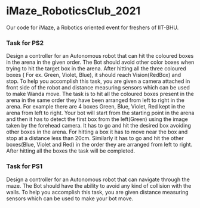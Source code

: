 # iMaze_RoboticsClub_2021
Our code for iMaze, a Robotics oriented event for freshers of IIT-BHU.
### Task for PS2
Design a controller for an Autonomous
robot that can hit the coloured boxes
in the arena in the given order. The Bot
should avoid other color boxes when
trying to hit the target box in the arena.
After hitting all the three coloured
boxes ( For ex. Green, Violet, Blue), it
should reach Vision(RedBox) and
stop.
To help you accomplish this task, you
are given a camera attached in front
side of the robot and distance
measuring sensors which can be used
to make Wanda move.
The task is to hit all the coloured
boxes present in the arena in the
same order they have been
arranged from left to right in the
arena.
For example there are 4 boxes
Green, Blue, Violet, Red kept in the
arena from left to right. Your bot
will start from the starting point in
the arena and then it has to detect
the first box from the left(Green)
using the image taken by the
forehead camera. It has to go and
hit the desired box avoiding other
boxes in the arena. For hitting a 
box it has to move near the box and 
stop at a distance less than 20cm. 
Similarly it has to go and hit the 
other boxes(Blue, Violet and Red) in 
the order they are arranged from left 
to right. After hitting all the boxes 
the task will be completed. 
### Task for PS1
Design a controller for an
Autonomous robot that can
navigate through the maze. The Bot
should have the ability to avoid any
kind of collision with the walls.
To help you accomplish this task,
you are given distance measuring
sensors which can be used to make
your bot move.
